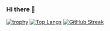 ### Hi there 👋
[![trophy](https://github-profile-trophy.vercel.app/?username=CaTiK4)](https://github.com/ryo-ma/github-profile-trophy)
[![Top Langs](https://github-readme-stats.vercel.app/api/top-langs/?username=CaTiK4&layout=compact)](https://github.com/anuraghazra/github-readme-stats)
[![GitHub Streak](https://github-readme-streak-stats.herokuapp.com/?user=CaTiK4)](https://git.io/streak-stats)


<!--
**CaTiK4/CaTiK4** is a ✨ _special_ ✨ repository because its `README.md` (this file) appears on your GitHub profile.

Here are some ideas to get you started:

- 🔭 I’m currently working on ...
- 🌱 I’m currently learning ...
- 👯 I’m looking to collaborate on ...
- 🤔 I’m looking for help with ...
- 💬 Ask me about ...
- 📫 How to reach me: ...
- 😄 Pronouns: ...
- ⚡ Fun fact: ...
-->
